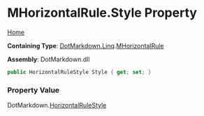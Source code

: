 <a name="_top"></a>

# MHorizontalRule\.Style Property

[Home](../../../../README.md#_top)

**Containing Type**: [DotMarkdown.Linq](../../README.md#_top)\.[MHorizontalRule](../README.md#_top)

**Assembly**: DotMarkdown\.dll

```csharp
public HorizontalRuleStyle Style { get; set; }
```

### Property Value

DotMarkdown\.[HorizontalRuleStyle](../../../HorizontalRuleStyle/README.md#_top)

